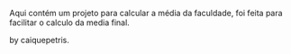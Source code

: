 Aqui contém um projeto para calcular a média da faculdade, foi feita para facilitar o calculo da media final. 

by  caiquepetris.